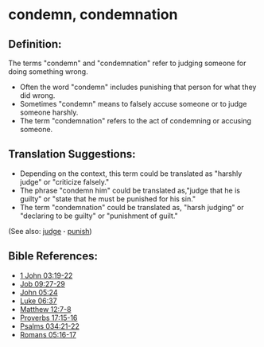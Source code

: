 # condemn, condemnation #

## Definition: ##

The terms "condemn" and "condemnation" refer to judging someone for doing something wrong.

* Often the word "condemn" includes punishing that person for what they did wrong.
* Sometimes "condemn" means to falsely accuse someone or to judge someone harshly.
* The term "condemnation" refers to the act of condemning or accusing someone.

## Translation Suggestions: ##

* Depending on the context, this term could be translated as "harshly judge" or "criticize falsely."
* The phrase "condemn him" could be translated as,"judge that he is guilty" or "state that he must be punished for his sin."
* The term "condemnation" could be translated as, "harsh judging" or "declaring to be guilty" or "punishment of guilt."

(See also: [judge](../kt/judge.md) **·** [punish](../other/punish.md))

## Bible References: ##

* [1 John 03:19-22](https://door43.org/en/bible/notes/1jn/03/19)
* [Job 09:27-29](https://door43.org/en/bible/notes/job/09/27)
* [John 05:24](https://door43.org/en/bible/notes/jhn/05/24)
* [Luke 06:37](https://door43.org/en/bible/notes/luk/06/37)
* [Matthew 12:7-8](https://door43.org/en/bible/notes/mat/12/07)
* [Proverbs 17:15-16](https://door43.org/en/bible/notes/pro/17/15)
* [Psalms 034:21-22](https://door43.org/en/bible/notes/psa/034/021)
* [Romans 05:16-17](https://door43.org/en/bible/notes/rom/05/16)
